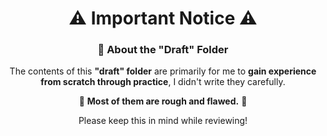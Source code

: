 <div align="center">

# ⚠️ **Important Notice** ⚠️

### 📝 About the "Draft" Folder

The contents of this **"draft" folder** are primarily for me to **gain experience from scratch through practice**, I didn't write they carefully. 

🚧 **Most of them are rough and flawed.** 🚧

Please keep this in mind while reviewing!

</div>

